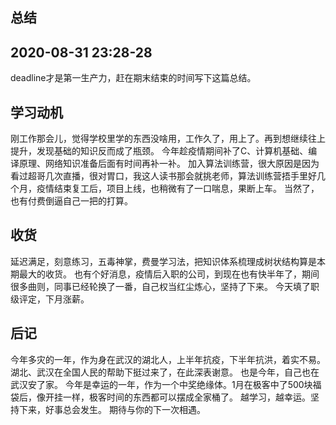 ## 总结

## 2020-08-31 23:28-28

deadline才是第一生产力，赶在期末结束的时间写下这篇总结。

## 学习动机

刚工作那会儿，觉得学校里学的东西没啥用，工作久了，用上了。再到想继续往上提升，发现基础的知识反而成了瓶颈。
今年趁疫情期间补了C、计算机基础、编译原理、网络知识准备后面有时间再补一补。
加入算法训练营，很大原因是因为看过超哥几次直播，很对胃口，我这人读书那会就挑老师，算法训练营捂手里好几个月，疫情结束复工后，项目上线，也稍微有了一口喘息，果断上车。
当然了，也有付费倒逼自己一把的打算。

## 收货

延迟满足，刻意练习，五毒神掌，费曼学习法，把知识体系梳理成树状结构算是本期最大的收货。
也有个好消息，疫情后入职的公司，到现在也有快半年了，期间很多曲则，同事已经轮换了一番，自己权当红尘炼心，坚持了下来。
今天填了职级评定，下月涨薪。

## 后记

今年多灾的一年，作为身在武汉的湖北人，上半年抗疫，下半年抗洪，着实不易。湖北、武汉在全国人民的帮助下挺过来了，在此深表谢意。
也是今年，自己也在武汉安了家。
今年是幸运的一年，作为一个中奖绝缘体。1月在极客中了500块福袋后，像开挂一样，极客时间的东西都可以摆成全家桶了。
越学习，越幸运。坚持下来，好事总会发生。
期待与你的下一次相遇。

 
